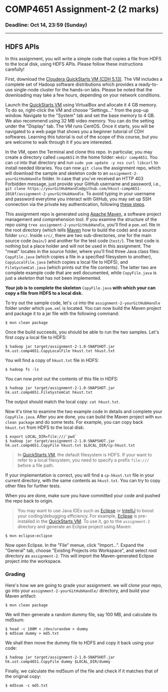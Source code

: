 # COMP4651 Assignment-2 (2 marks)

### Deadline: Oct 14, 23:59 (Sunday)
---

## HDFS APIs

In this assignment, you will write a simple code that copies a file from HDFS to the local disk, using HDFS APIs. Please follow these instructions carefully!

First, download the [Cloudera QuickStarts VM (CDH 5.13)][QuickStarts]. The VM includes a complete set of Hadoop software distributions which provides a ready-to-use single-node cluster for the hands-on labs. Please be noted that the downloading may take a few hours, depending on your network conditions.

Launch the [QuickStarts VM][QuickStarts] using VirtualBox and allocate it 4 GB memory. To do so, right-click the VM and choose "Settings…" from the pop-up window. Navigate to the "System" tab and set the base memory to 4 GB. We also recommend using 32 MB video memory. You can do the setting under the "Display" tab. The VM runs CentOS. Once it starts, you will be navigated to a web page that shows you a beginner tutorial of CDH softwares. Learning this tutorial is out of the scope of this course, but you are welcome to walk through it if you are interested.

In the VM, open the Terminal and clone this repo. In particular, you may create a directory called `comp4651` in the home folder: `mkdir comp4651`. You can `cd` into that directory and run `sudo yum update -y nss curl libcurl` to install needed libraries. You can now `git clone` the assignment repo, which will download the sample and skeleton code to an `assignment-2-yourGitHubHandle` folder. In case that you've received an HTTP 403 Forbidden message, just provide your GitHub username and password, i.e., `git clone https://yourGitHubHandle@github.com/hkust-comp4651-2018f/assignment-2-yourGitHubHandle`. To avoid typing in your username and password everytime you interact with GitHub, you may set up SSH connection via the private key authentication, following [these steps](http://stackoverflow.com/questions/8588768/git-push-username-password-how-to-avoid).

This assignment repo is generated using [Apache Maven][Maven], a software project management and comprehension tool. If you examine the structure of the repo using `tree assignment-2-yourGitHubHandle`, you'll find a `pom.xml` file in the root directory (which tells [Maven][Maven] how to build the code) and a source folder `src/`. Inside `src/`, there are two sub-directories, one for the main source code (`main/`) and another for the test code (`test/`). The test code is nothing but a place holder and will not be used in this assignment. The "meat" locates in the source folder, where you'll find three Java class files: `CopyFile.java` (which copies a file in a specified filesystem to another), `CopyLocalFile.java` (which copies a local file to HDFS), and `FileSystemCat.java` (which prints out the file contents). The latter two are complete example code that are well documented, while `CopyFile.java` is just a *skeleton* that has not been implemented.

**Your job is to complete the skeleton** `CopyFile.java` **with which your can copy a file from HDFS to a local disk.**

To try out the sample code, let's `cd` into the `assignment-2-yourGitHubHandle` folder under which `pom.xml` is located. You can now build the Maven project and package it to a jar file with the following command:
```
$ mvn clean package
```
Once the build succeeds, you should be able to run the two samples. Let's first copy a local file to HDFS:
```
$ hadoop jar target/assignment-2-1.0-SNAPSHOT.jar hk.ust.comp4651.CopyLocalFile hkust.txt hkust.txt
```
You will find a copy of `hkust.txt` file in HDFS:
```
$ hadoop fs -ls
```
You can now print out the contents of this file in HDFS:
```
$ hadoop jar target/assignment-2-1.0-SNAPSHOT.jar hk.ust.comp4651.FileSystemCat hkust.txt
```
The output should match the local copy: `cat hkust.txt`.

Now it's time to examine the two example code in details and complete your `CopyFile.java`. After you are done, you can build the Maven project with `mvn clean package` and do some tests. For example, you can copy back `hkust.txt` from HDFS to the local disk:
```
$ export LOCAL_DIR=file:///`pwd`
$ hadoop jar target/assignment-2-1.0-SNAPSHOT.jar hk.ust.comp4651.CopyFile hkust.txt $LOCAL_DIR/cp-hkust.txt
```
> In [QuickStarts VM][QuickStarts], the default filesystem is HDFS. If your want to refer to a local filesystem, you need to specify a prefix `file:///` before a file path.

If your implementation is correct, you will find a `cp-hkust.txt` file in your current directory, with the same contents as `hkust.txt`. You can try to copy other files for further tests.

When you are done, make sure you have committed your code and pushed the repo back to origin.

> You may want to use Java IDEs such as [Eclipse][Eclipse] or [IntelliJ][IntelliJ] to boost your coding/debugging efficiency. For example, [Eclipse][Eclipse] is pre-installed in the [QuickStarts VM][QuickStarts]. To use it, go to the `assignment-2` directory and generate an Eclipse project using Maven:
```
$ mvn eclipse:eclipse
```
Now open Eclipse. In the "File" menue, click "Import...". Expand the "General" tab, choose "Existing Projects into Workspace", and select root directory as `assignment-2`. This will import the Maven-generated Eclipse project into the workspace.

### Grading

Here's how we are going to grade your assignment. we will clone your repo, go into your `assignment-2-yourGitHubHandle/` directory, and build your Maven artifact:
```
$ mvn clean package
```
We will then generate a random dummy file, say 100 MB, and calculate its md5sum:
```
$ head -c 100M < /dev/urandom > dummy
$ md5sum dummy > md5.txt
```
We shall then move the dummy file to HDFS and copy it back using your code:
```
$ hadoop jar target/assignment-2-1.0-SNAPSHOT.jar hk.ust.comp4651.CopyFile dummy $LOCAL_DIR/dummy
```
Finally, we calculate the md5sum of the file and check if it matches that of the original copy:
```
$ md5sum -c md5.txt
```

[QuickStarts]: https://www.cloudera.com/downloads/quickstart_vms/5-13.html
[Maven]: https://maven.apache.org
[Eclipse]: https://eclipse.org
[IntelliJ]: https://www.jetbrains.com/idea/
